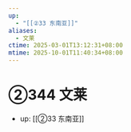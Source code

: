 ```yaml
---
up:
  - "[[②33 东南亚]]"
aliases:
  - 文莱
ctime: 2025-03-01T13:12:31+08:00
mtime: 2025-10-01T11:40:34+08:00
---
```


# ②344 文莱

- up: [[②33 东南亚]]
